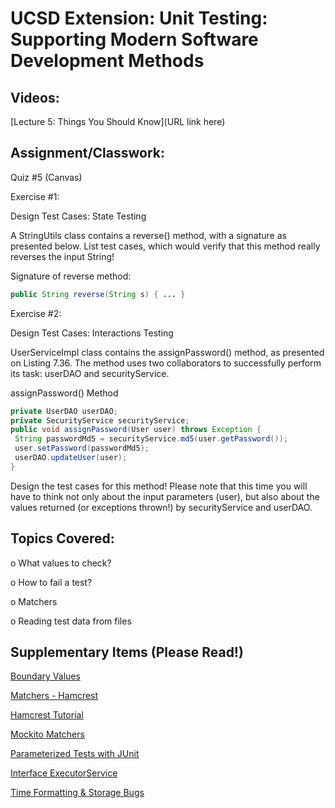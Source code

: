 # UCSD Extension: Unit Testing: Supporting Modern Software Development Methods

## Videos: 

[Lecture 5: Things You Should Know](URL link here)

## Assignment/Classwork:

Quiz #5 (Canvas)

Exercise #1:

Design Test Cases: State Testing

A StringUtils class contains a reverse() method, with a signature as presented below. List test
cases, which would verify that this method really reverses the input String!

Signature of reverse method:

```java
public String reverse(String s) { ... }
```

Exercise #2:

Design Test Cases: Interactions Testing

UserServiceImpl class contains the assignPassword() method, as presented on Listing 7.36. The
method uses two collaborators to successfully perform its task: userDAO and securityService.

assignPassword() Method
```java
private UserDAO userDAO;
private SecurityService securityService;
public void assignPassword(User user) throws Exception {
 String passwordMd5 = securityService.md5(user.getPassword());
 user.setPassword(passwordMd5);
 userDAO.updateUser(user);
}
```

Design the test cases for this method! Please note that this time you will have to think not only
about the input parameters (user), but also about the values returned (or exceptions thrown!) by
securityService and userDAO.

## Topics Covered: 

o	What values to check?

o	How to fail a test?

o	Matchers

o	Reading test data from files


## Supplementary Items (Please Read!)

[Boundary Values](https://en.wikipedia.org/wiki/Boundary-value_analysis)

[Matchers - Hamcrest](http://hamcrest.org/JavaHamcrest/javadoc/1.3/org/hamcrest/Matchers.html)

[Hamcrest Tutorial](http://hamcrest.org/JavaHamcrest/tutorial)

[Mockito Matchers](https://www.softwaretestinghelp.com/mockito-matchers/)

[Parameterized Tests with JUnit](https://junit.org/junit5/docs/current/user-guide/#writing-tests-parameterized-tests)

[Interface ExecutorService](https://docs.oracle.com/javase/6/docs/api/java/util/concurrent/ExecutorService.html)

[Time Formatting & Storage Bugs](https://en.wikipedia.org/wiki/Time_formatting_and_storage_bugs)


